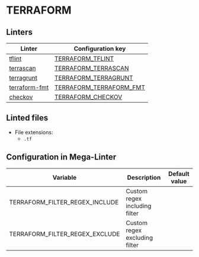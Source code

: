 <!-- markdownlint-disable MD003 MD020 MD033 MD041 -->
<!-- Generated by .automation/build.py, please do not update manually -->
<!-- Instead, update descriptor file at https://github.com/nvuillam/mega-linter/tree/master/megalinter/descriptors/terraform.yml -->
# TERRAFORM

## Linters

| Linter                                      | Configuration key                                     |
|---------------------------------------------|-------------------------------------------------------|
| [tflint](terraform_tflint.md)               | [TERRAFORM_TFLINT](terraform_tflint.md)               |
| [terrascan](terraform_terrascan.md)         | [TERRAFORM_TERRASCAN](terraform_terrascan.md)         |
| [terragrunt](terraform_terragrunt.md)       | [TERRAFORM_TERRAGRUNT](terraform_terragrunt.md)       |
| [terraform-fmt](terraform_terraform_fmt.md) | [TERRAFORM_TERRAFORM_FMT](terraform_terraform_fmt.md) |
| [checkov](terraform_checkov.md)             | [TERRAFORM_CHECKOV](terraform_checkov.md)             |

## Linted files

- File extensions:
  - `.tf`

## Configuration in Mega-Linter

| Variable                       | Description                   | Default value |
|--------------------------------|-------------------------------|---------------|
| TERRAFORM_FILTER_REGEX_INCLUDE | Custom regex including filter |               |
| TERRAFORM_FILTER_REGEX_EXCLUDE | Custom regex excluding filter |               |


